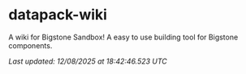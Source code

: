 # datapack-wiki
A wiki for Bigstone Sandbox! A easy to use building tool for Bigstone components.

_Last updated: 12/08/2025 at 18:42:46.523 UTC_
